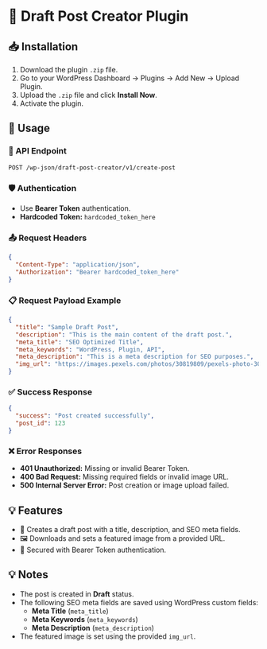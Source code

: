 # 📖 Draft Post Creator Plugin

## 📥 Installation
1. Download the plugin `.zip` file.
2. Go to your WordPress Dashboard → Plugins → Add New → Upload Plugin.
3. Upload the `.zip` file and click **Install Now**.
4. Activate the plugin.

## 🚀 Usage

### 🔗 API Endpoint
`POST /wp-json/draft-post-creator/v1/create-post`

### 🛡️ Authentication
- Use **Bearer Token** authentication.
- **Hardcoded Token:** `hardcoded_token_here`

### 📤 Request Headers
```json
{
  "Content-Type": "application/json",
  "Authorization": "Bearer hardcoded_token_here"
}
```

### 📋 Request Payload Example
```json
{
  "title": "Sample Draft Post",
  "description": "This is the main content of the draft post.",
  "meta_title": "SEO Optimized Title",
  "meta_keywords": "WordPress, Plugin, API",
  "meta_description": "This is a meta description for SEO purposes.",
  "img_url": "https://images.pexels.com/photos/30819809/pexels-photo-30819809.jpeg"
}
```

### ✅ Success Response
```json
{
  "success": "Post created successfully",
  "post_id": 123
}
```

### ❌ Error Responses
- **401 Unauthorized:** Missing or invalid Bearer Token.
- **400 Bad Request:** Missing required fields or invalid image URL.
- **500 Internal Server Error:** Post creation or image upload failed.

## 💡 Features
- 📝 Creates a draft post with a title, description, and SEO meta fields.
- 🖼️ Downloads and sets a featured image from a provided URL.
- 🔐 Secured with Bearer Token authentication.

## 💡 Notes
- The post is created in **Draft** status.
- The following SEO meta fields are saved using WordPress custom fields:
  - **Meta Title** (`meta_title`)
  - **Meta Keywords** (`meta_keywords`)
  - **Meta Description** (`meta_description`)
- The featured image is set using the provided `img_url`.